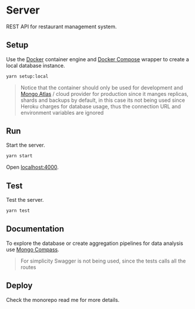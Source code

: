 # Server

REST API for restaurant management system.

## Setup

Use the [Docker](https://www.docker.com/) container engine and [Docker Compose](https://docs.docker.com/compose/) wrapper to create a local database instance.

```sh
yarn setup:local
```

> Notice that the container should only be used for development and [Mongo Atlas](https://www.mongodb.com/atlas/database) / cloud provider for production since it manges replicas, shards and backups by default, in this case its not being used since Heroku charges for database usage, thus the connection URL and environment variables are ignored

## Run

Start the server.

```sh
yarn start
```

Open [localhost:4000](http://localhost:4000).

## Test

Test the server.

```sh
yarn test
```

## Documentation

To explore the database or create aggregation pipelines for data analysis use [Mongo Compass](https://www.mongodb.com/products/compass).

> For simplicity Swagger is not being used, since the tests calls all the routes

## Deploy

Check the monorepo read me for more details.
